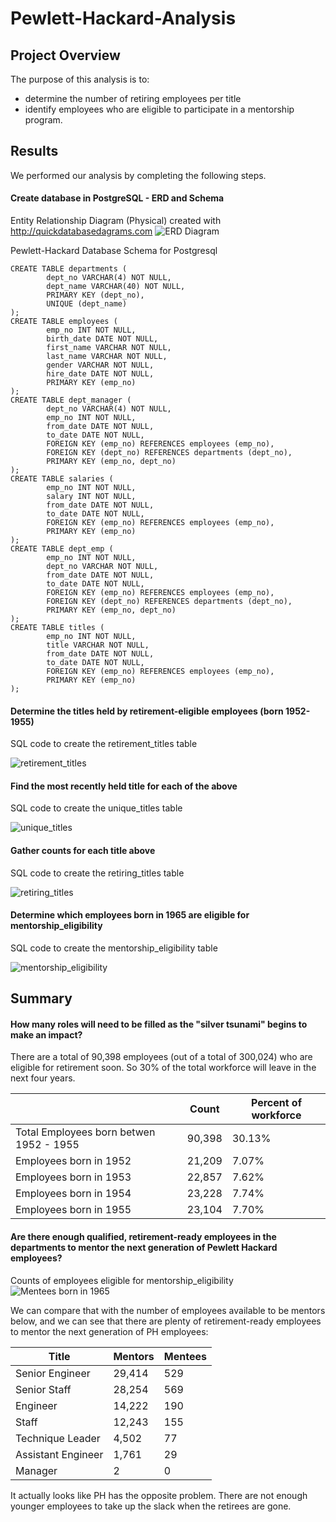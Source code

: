 # Pewlett-Hackard-Analysis

## Project Overview

The purpose of this analysis is to:
- determine the number of retiring employees per title
- identify employees who are eligible to participate in a mentorship program.

## Results

We performed our analysis by completing the following steps.

#### Create database in PostgreSQL - ERD and Schema

Entity Relationship Diagram (Physical) created with http://quickdatabasedagrams.com
![ERD Diagram](Images/EmployeeDB.png)

Pewlett-Hackard Database Schema for Postgresql
```
CREATE TABLE departments (
        dept_no VARCHAR(4) NOT NULL,
        dept_name VARCHAR(40) NOT NULL,
        PRIMARY KEY (dept_no),
        UNIQUE (dept_name)
);
CREATE TABLE employees (
        emp_no INT NOT NULL,
        birth_date DATE NOT NULL,
        first_name VARCHAR NOT NULL,
        last_name VARCHAR NOT NULL,
        gender VARCHAR NOT NULL,
        hire_date DATE NOT NULL,
        PRIMARY KEY (emp_no)
);
CREATE TABLE dept_manager (
        dept_no VARCHAR(4) NOT NULL,
        emp_no INT NOT NULL,
        from_date DATE NOT NULL,
        to_date DATE NOT NULL,
        FOREIGN KEY (emp_no) REFERENCES employees (emp_no),
        FOREIGN KEY (dept_no) REFERENCES departments (dept_no),
        PRIMARY KEY (emp_no, dept_no)
);
CREATE TABLE salaries (
        emp_no INT NOT NULL,
        salary INT NOT NULL,
        from_date DATE NOT NULL,
        to_date DATE NOT NULL,
        FOREIGN KEY (emp_no) REFERENCES employees (emp_no),
        PRIMARY KEY (emp_no)
);
CREATE TABLE dept_emp (
        emp_no INT NOT NULL,
        dept_no VARCHAR NOT NULL,
        from_date DATE NOT NULL,
        to_date DATE NOT NULL,
        FOREIGN KEY (emp_no) REFERENCES employees (emp_no),
        FOREIGN KEY (dept_no) REFERENCES departments (dept_no),
        PRIMARY KEY (emp_no, dept_no)
);
CREATE TABLE titles (
        emp_no INT NOT NULL,
        title VARCHAR NOT NULL,
        from_date DATE NOT NULL,
        to_date DATE NOT NULL,
        FOREIGN KEY (emp_no) REFERENCES employees (emp_no),
        PRIMARY KEY (emp_no)
);
```

#### Determine the titles held by retirement-eligible employees (born 1952-1955)

SQL code to create the retirement_titles table

![retirement_titles](Images/Retirement_Titles.png)

#### Find the most recently held title for each of the above

SQL code to create the unique_titles table

![unique_titles](Images/Unique_Titles.png)

#### Gather counts for each title above

SQL code to create the retiring_titles table

![retiring_titles](Images/Retiring_Titles.png)

#### Determine which employees born in 1965 are eligible for mentorship_eligibility

SQL code to create the mentorship_eligibility table

![mentorship_eligibility](Images/Mentorship_Eligibility.png)




## Summary

#### How many roles will need to be filled as the "silver tsunami" begins to make an impact?

There are a total of 90,398 employees (out of a total of 300,024) who are eligible for retirement soon. So 30% of the total workforce will leave in the next four years.

|             | Count | Percent of workforce |
| ----------- | ----------- | ----------- |
| Total Employees born betwen 1952 - 1955  | 90,398 |  30.13% |
| Employees born in 1952 | 21,209 |                     7.07% |
| Employees born in 1953 | 22,857 |                     7.62% |
| Employees born in 1954 | 23,228 |                     7.74% |
| Employees born in 1955 | 23,104 |                     7.70% |

#### Are there enough qualified, retirement-ready employees in the departments to mentor the next generation of Pewlett Hackard employees?

Counts of employees eligible for mentorship_eligibility
![Mentees born in 1965](Images/Mentees_born_in_1965.png)

We can compare that with the number of employees available to be mentors below, and we can see that there are plenty of retirement-ready employees to mentor the next generation of PH employees:

| Title              | Mentors     | Mentees |
| -----------        | ----------- | ----------- |
| Senior Engineer    | 29,414      | 529 |
| Senior Staff       | 28,254      | 569 |
| Engineer           | 14,222      | 190 |
| Staff              | 12,243      | 155 |
| Technique Leader   |  4,502      |  77 |
| Assistant Engineer |  1,761      |  29 |
| Manager            |      2      |   0 |

It actually looks like PH has the opposite problem. There are not enough younger employees to take up the slack when the retirees are gone.
